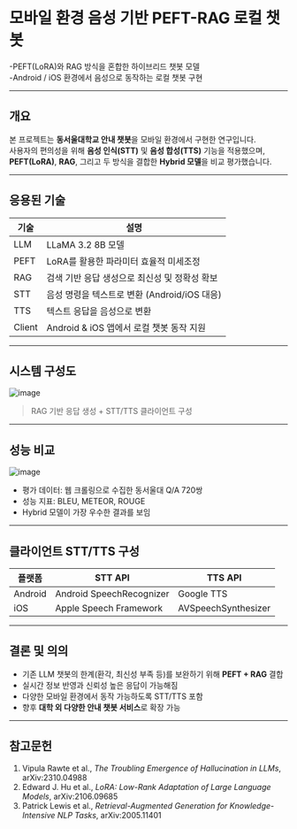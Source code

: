 # 모바일 환경 음성 기반 PEFT-RAG 로컬 챗봇

-PEFT(LoRA)와 RAG 방식을 혼합한 하이브리드 챗봇 모델  
-Android / iOS 환경에서 음성으로 동작하는 로컬 챗봇 구현

---

## 개요

본 프로젝트는 **동서울대학교 안내 챗봇**을 모바일 환경에서 구현한 연구입니다.  
사용자의 편의성을 위해 **음성 인식(STT)** 및 **음성 합성(TTS)** 기능을 적용했으며,  
**PEFT(LoRA)**, **RAG**, 그리고 두 방식을 결합한 **Hybrid 모델**을 비교 평가했습니다.

---

## 응용된 기술

| 기술 | 설명 |
|------|------|
| LLM | LLaMA 3.2 8B 모델 |
| PEFT | LoRA를 활용한 파라미터 효율적 미세조정 |
| RAG | 검색 기반 응답 생성으로 최신성 및 정확성 확보 |
| STT | 음성 명령을 텍스트로 변환 (Android/iOS 대응) |
| TTS | 텍스트 응답을 음성으로 변환 |
| Client | Android & iOS 앱에서 로컬 챗봇 동작 지원 |

---

## 시스템 구성도
![image](https://github.com/user-attachments/assets/173bca10-a6da-4cec-9289-14e2e5f9b7ce)
> RAG 기반 응답 생성 + STT/TTS 클라이언트 구성  

---

## 성능 비교

![image](https://github.com/user-attachments/assets/0a3fbfad-dc38-45a6-ad16-3664557280da)

- 평가 데이터: 웹 크롤링으로 수집한 동서울대 Q/A 720쌍  
- 성능 지표: BLEU, METEOR, ROUGE  
- Hybrid 모델이 가장 우수한 결과를 보임

---

## 클라이언트 STT/TTS 구성

| 플랫폼   | STT API | TTS API |
|----------|----------|---------|
| Android  | Android SpeechRecognizer | Google TTS |
| iOS      | Apple Speech Framework | AVSpeechSynthesizer |

---

## 결론 및 의의

- 기존 LLM 챗봇의 한계(환각, 최신성 부족 등)를 보완하기 위해 **PEFT + RAG** 결합
- 실시간 정보 반영과 신뢰성 높은 응답이 가능해짐
- 다양한 모바일 환경에서 동작 가능하도록 STT/TTS 포함
- 향후 **대학 외 다양한 안내 챗봇 서비스**로 확장 가능

---

## 참고문헌

1. Vipula Rawte et al., *The Troubling Emergence of Hallucination in LLMs*, arXiv:2310.04988  
2. Edward J. Hu et al., *LoRA: Low-Rank Adaptation of Large Language Models*, arXiv:2106.09685  
3. Patrick Lewis et al., *Retrieval-Augmented Generation for Knowledge-Intensive NLP Tasks*, arXiv:2005.11401
